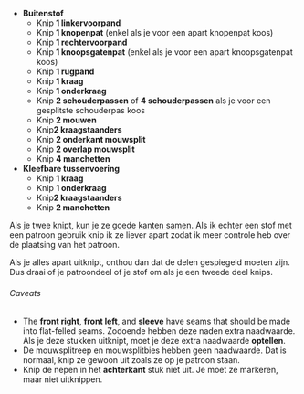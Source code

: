 - **Buitenstof**
  - Knip **1 linkervoorpand**
  - Knip **1 knopenpat** (enkel als je voor een apart knopenpat koos)
  - Knip **1 rechtervoorpand**
  - Knip **1 knoopsgatenpat** (enkel als je voor een apart knoopsgatenpat koos)
  - Knip **1 rugpand**
  - Knip **1 kraag**
  - Knip **1 onderkraag**
  - Knip **2 schouderpassen** of **4 schouderpassen** als je voor een gesplitste schouderpas koos
  - Knip **2 mouwen**
  - Knip**2 kraagstaanders**
  - Knip **2 onderkant mouwsplit**
  - Knip **2 overlap mouwsplit**
  - Knip **4 manchetten**
- **Kleefbare tussenvoering**
  - Knip **1 kraag**
  - Knip **1 onderkraag**
  - Knip**2 kraagstaanders**
  - Knip **2 manchetten**

<Note>

Als je twee knipt, kun je ze [goede kanten samen](/docs/naaien/goed-zijden-samen-knippen).
Als ik echter een stof met een patroon gebruik knip ik ze liever apart zodat ik meer controle heb over de plaatsing van het patroon.

Als je alles apart uitknipt, onthou dan dat de delen gespiegeld moeten zijn. Dus draai of je patroondeel of je stof om als je een tweede deel knips.

</Note>

<Warning>

###### Caveats

- The **front right**, **front left**, and **sleeve** have seams that should be made into flat-felled seams. Zodoende hebben deze naden extra naadwaarde. Als je deze stukken uitknipt, moet je deze extra naadwaarde **optellen**.
- De mouwsplitreep en mouwsplitbies hebben geen naadwaarde. Dat is normaal, knip ze gewoon uit zoals ze op je patroon staan.
- Knip de nepen in het **achterkant** stuk niet uit. Je moet ze markeren, maar niet uitknippen.

</Warning>
